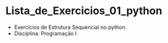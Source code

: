 # Lista_de_Exercicios_01_python
- Exercícios de Estrutura Sequencial no python.
- Disciplina: Programação I
